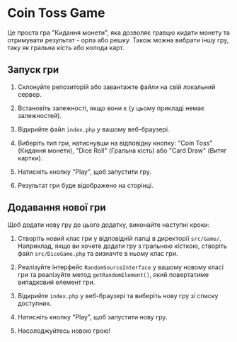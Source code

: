 # Coin Toss Game

Це проста гра "Кидання монети", яка дозволяє гравцю кидати монету та отримувати результат - орла або решку. Також можна вибрати іншу гру, таку як гральна кість або колода карт.

## Запуск гри

1. Склонуйте репозиторій або завантажте файли на свій локальний сервер.

2. Встановіть залежності, якщо вони є (у цьому прикладі немає залежностей).

3. Відкрийте файл `index.php` у вашому веб-браузері.

4. Виберіть тип гри, натиснувши на відповідну кнопку: "Coin Toss" (Кидання монети), "Dice Roll" (Гральна кість) або "Card Draw" (Витяг картки).

5. Натисніть кнопку "Play", щоб запустити гру.

6. Результат гри буде відображено на сторінці.

## Додавання нової гри

Щоб додати нову гру до цього додатку, виконайте наступні кроки:

1. Створіть новий клас гри у відповідній папці в директорії `src/Game/`. Наприклад, якщо ви хочете додати гру з гральною кісткою, створіть файл `src/DiceGame.php` та визначте в ньому клас гри.

2. Реалізуйте інтерфейс `RandomSourceInterface` у вашому новому класі гри та реалізуйте метод `getRandomElement()`, який повертатиме випадковий елемент гри.

3. Відкрийте `index.php` у веб-браузері та виберіть нову гру зі списку доступних.

4. Натисніть кнопку "Play", щоб запустити нову гру.

5. Насолоджуйтесь новою грою!
